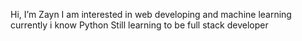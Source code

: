 Hi, I’m Zayn
I am interested in web developing and machine learning
currently i know Python 
Still learning to be full stack developer


